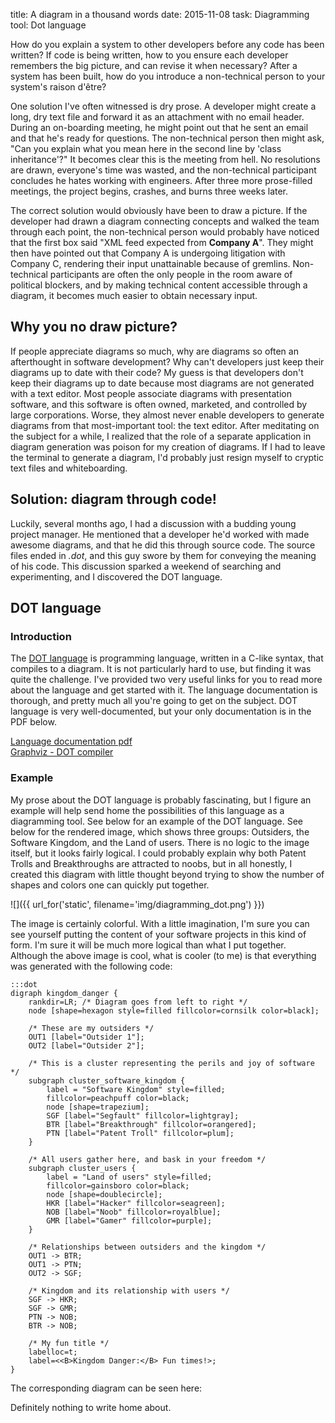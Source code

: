 title: A diagram in a thousand words
date: 2015-11-08
task: Diagramming
tool: Dot language

How do you explain a system to other developers before any code has been written? If code is being written, how to you ensure each developer remembers the big picture, and can revise it when necessary? After a system has been built, how do you introduce a non-technical person to your system's raison d'être?

One solution I've often witnessed is dry prose. A developer might create a long, dry text file and forward it as an attachment with no email header. During an on-boarding meeting, he might point out that he sent an email and that he's ready for questions. The non-technical person then might ask, "Can you explain what you mean here in the second line by 'class inheritance'?" It becomes clear this is the meeting from hell. No resolutions are drawn, everyone's time was wasted, and the non-technical participant concludes he hates working with engineers. After three more prose-filled meetings, the project begins, crashes, and burns three weeks later.

The correct solution would obviously have been to draw a picture. If the developer had drawn a diagram connecting concepts and walked the team through each point, the non-technical person would probably have noticed that the first box said "XML feed expected from **Company A**". They might then have pointed out that Company A is undergoing litigation with Company C, rendering their input unattainable because of gremlins. Non-technical participants are often the only people in the room aware of political blockers, and by making technical content accessible through a diagram, it becomes much easier to obtain necessary input.

## Why you no draw picture?

If people appreciate diagrams so much, why are diagrams so often an afterthought in software development? Why can't developers just keep their diagrams up to date with their code? My guess is that developers don't keep their diagrams up to date because most diagrams are not generated with a text editor. Most people associate diagrams with presentation software, and this software is often owned, marketed, and controlled by large corporations. Worse, they almost never enable developers to generate diagrams from that most-important tool: the text editor. After meditating on the subject for a while, I realized that the role of a separate application in diagram generation was poison for my creation of diagrams. If I had to leave the terminal to generate a diagram, I'd probably just resign myself to cryptic text files and whiteboarding.

## Solution: diagram through code!

Luckily, several months ago, I had a discussion with a budding young project manager. He mentioned that a developer he'd worked with made awesome diagrams, and that he did this through source code. The source files ended in *.dot*, and this guy swore by them for conveying the meaning of his code. This discussion sparked a weekend of searching and experimenting, and I discovered the DOT language.

## DOT language

### Introduction

The [DOT language](https://en.wikipedia.org/wiki/DOT_(graph_description_language)) is programming language, written in a C-like syntax, that compiles to a diagram. It is not particularly hard to use, but finding it was quite the challenge. I've provided two very useful links for you to read more about the language and get started with it. The language documentation is thorough, and pretty much all you're going to get on the subject. DOT language is very well-documented, but your only documentation is in the PDF below.

[Language documentation pdf](http://graphviz.org/pdf/dotguide.pdf)  
[Graphviz - DOT compiler](http://graphviz.org/)

### Example

My prose about the DOT language is probably fascinating, but I figure an example will help send home the possibilities of this language as a diagramming tool. See below for an example of the DOT language. See below for the rendered image, which shows three groups: Outsiders, the Software Kingdom, and the Land of users. There is no logic to the image itself, but it looks fairly logical. I could probably explain why both Patent Trolls and Breakthroughs are attracted to noobs, but in all honestly, I created this diagram with little thought beyond trying to show the number of shapes and colors one can quickly put together.

![]({{ url_for('static', filename='img/diagramming_dot.png') }})

The image is certainly colorful. With a little imagination, I'm sure you can see yourself putting the content of your software projects in this kind of form. I'm sure it will be much more logical than what I put together. Although the above image is cool, what is cooler (to me) is that everything was generated with the following code:

    :::dot
    digraph kingdom_danger {
        rankdir=LR; /* Diagram goes from left to right */
        node [shape=hexagon style=filled fillcolor=cornsilk color=black];

        /* These are my outsiders */
        OUT1 [label="Outsider 1"];
        OUT2 [label="Outsider 2"];

        /* This is a cluster representing the perils and joy of software */
        subgraph cluster_software_kingdom {
            label = "Software Kingdom" style=filled;
            fillcolor=peachpuff color=black;
            node [shape=trapezium];
            SGF [label="Segfault" fillcolor=lightgray];
            BTR [label="Breakthrough" fillcolor=orangered];
            PTN [label="Patent Troll" fillcolor=plum];
        }

        /* All users gather here, and bask in your freedom */
        subgraph cluster_users {
            label = "Land of users" style=filled;
            fillcolor=gainsboro color=black;
            node [shape=doublecircle];
            HKR [label="Hacker" fillcolor=seagreen];
            NOB [label="Noob" fillcolor=royalblue];
            GMR [label="Gamer" fillcolor=purple];
        }

        /* Relationships between outsiders and the kingdom */
        OUT1 -> BTR;
        OUT1 -> PTN;
        OUT2 -> SGF;

        /* Kingdom and its relationship with users */
        SGF -> HKR;
        SGF -> GMR;
        PTN -> NOB;
        BTR -> NOB;

        /* My fun title */
        labelloc=t;
        label=<<B>Kingdom Danger:</B> Fun times!>;
    }


The corresponding diagram can be seen here:


Definitely nothing to write home about.

